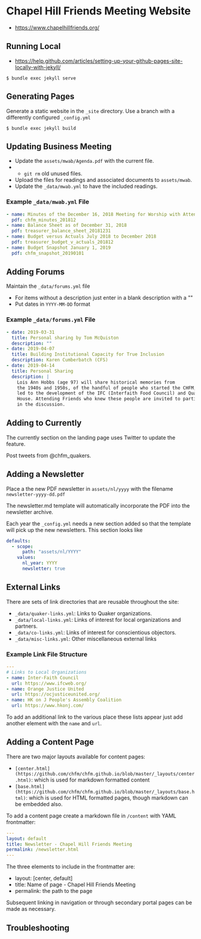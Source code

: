 # Chapel Hill Friends Meeting Website

- https://www.chapelhillfriends.org/

## Running Local

- https://help.github.com/articles/setting-up-your-github-pages-site-locally-with-jekyll/

`$ bundle exec jekyll serve`

## Generating Pages

Generate a static website in the `_site` directory. Use a branch with a
differently configured `_config.yml`

`$ bundle exec jekyll build`

## Updating Business Meeting

- Update the `assets/mwab/Agenda.pdf` with the current file.
- - `git rm` old unused files.
- Upload the files for readings and associated documents to `assets/mwab`.
- Update the `_data/mwab.yml` to have the included readings.

### Example `_data/mwab.yml` File
```YAML
- name: Minutes of the December 16, 2018 Meeting for Worship with Attention to Business
  pdf: chfm_minutes_201812
- name: Balance Sheet as of December 31, 2018
  pdf: treasurer_balance_sheet_20181231
- name: Budget versus Actuals July 2018 to December 2018
  pdf: treasurer_budget_v_actuals_201812
- name: Budget Snapshot January 1, 2019
  pdf: chfm_snapshot_20190101
```

## Adding Forums

Maintain the `_data/forums.yml` file

- For items without a description just enter in a blank description with a ""
- Put dates in `YYYY-MM-DD` format

### Example `_data/forums.yml` File

```YAML
- date: 2019-03-31
  title: Personal sharing by Tom McQuiston
  description: ""
- date: 2019-04-07
  title: Building Institutional Capacity for True Inclusion
  description: Karen Cumberbatch (CFS)
- date: 2019-04-14
  title: Personal Sharing
  description: |
    Lois Ann Hobbs (age 97) will share historical memories from
    the 1940s and 1950s, of the handful of people who started the CHFM, which
    led to the development of the IFC (Interfaith Food Council) and Quaker
    House. Attending Friends who knew these people are invited to participate
    in the discussion.
```

## Adding to Currently

The currently section on the landing page uses Twitter to update the feature.

Post tweets from @chfm_quakers.

## Adding a Newsletter

Place a the new PDF newsletter in `assets/nl/yyyy` with the filename
`newsletter-yyyy-dd.pdf`

The newsletter.md template will automatically incorporate the PDF into the
newsletter archive.

Each year the `_config.yml` needs a new section added so that the template will
pick up the new newsletters. This section looks like

```YAML
defaults:
  - scope:
      path: "assets/nl/YYYY"
    values:
      nl_year: YYYY
      newsletter: true
```

## External Links

There are sets of link directories that are reusable throughout the site:

- `_data/quaker-links.yml`: Links to Quaker organizations.
- `_data/local-links.yml`: Links of interest for local organizations and partners.
- `_data/co-links.yml`: Links of interest for conscientious objectors.
- `_data/misc-links.yml`: Other miscellaneous external links

### Example Link File Structure
```YAML
---
# Links to Local Organizations
- name: Inter-Faith Council
  url: https://www.ifcweb.org/
- name: Orange Justice United
  url: https://ocjusticeunited.org/
- name: HK on J People's Assembly Coalition
  url: https://www.hkonj.com/
```

To add an additional link to the various place these lists appear just add
another element with the `name` and `url`.

## Adding a Content Page

There are two major layouts available for content pages:

- `[center.html](https://github.com/chfm/chfm.github.io/blob/master/_layouts/center.html)`: which is used for markdown formatted content
- `[base.html](https://github.com/chfm/chfm.github.io/blob/master/_layouts/base.html)`: which is used for HTML formatted pages, though markdown can be embedded also.

To add a content page create a markdown file in `/content` with YAML frontmatter:

```YAML
---
layout: default
title: Newsletter - Chapel Hill Friends Meeting
permalink: /newsletter.html
---
```

The three elements to include in the frontmatter are:

- layout: [center, default]
- title: Name of page - Chapel Hill Friends Meeting
- permalink: the path to the page

Subsequent linking in navigation or through secondary portal pages can be made
as necessary.

## Troubleshooting
